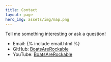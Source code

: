 ```yaml
---
title: Contact
layout: page
hero_img: assets/img/map.png
---
```

Tell me something interesting or ask a question!

<ul class="plainlist">
  <li>Email:  {% include email.html %}</li>
  <li>GitHub: <a href="https://github.com/BoatsAreRockable">BoatsAreRockable</a></li>
  <li>YouTube: <a href="https://youtube.com/user/BoatsAreRockable">BoatsAreRockable</a></li>
</ul>